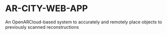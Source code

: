 # AR-CITY-WEB-APP
An OpenARCloud-based system to accurately and remotely place objects to previously scanned reconstructions
